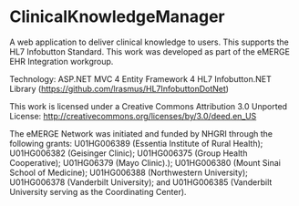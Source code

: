 ClinicalKnowledgeManager
===================

A web application to deliver clinical knowledge to users.  This supports the HL7 Infobutton Standard.
This work was developed as part of the eMERGE EHR Integration workgroup.

Technology:
ASP.NET MVC 4
Entity Framework 4
HL7 Infobutton.NET Library (https://github.com/lrasmus/HL7InfobuttonDotNet)

This work is licensed under a Creative Commons Attribution 3.0 Unported License:
http://creativecommons.org/licenses/by/3.0/deed.en_US


The eMERGE Network was initiated and funded by NHGRI through the following grants: U01HG006389 (Essentia Institute of Rural Health); U01HG006382 (Geisinger Clinic); U01HG006375 (Group Health Cooperative); U01HG06379 (Mayo Clinic).); U01HG006380 (Mount Sinai School of Medicine); U01HG006388 (Northwestern University); U01HG006378 (Vanderbilt University); and U01HG006385 (Vanderbilt University serving as the Coordinating Center).
